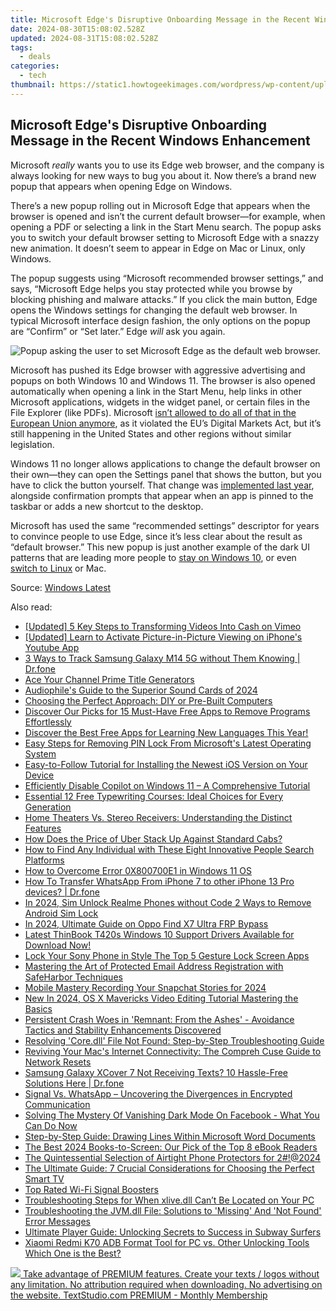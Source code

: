 ```yaml
---
title: Microsoft Edge's Disruptive Onboarding Message in the Recent Windows Enhancement
date: 2024-08-30T15:08:02.528Z
updated: 2024-08-31T15:08:02.528Z
tags:
  - deals
categories:
  - tech
thumbnail: https://static1.howtogeekimages.com/wordpress/wp-content/uploads/2024/01/microsoft-edge-hero-1.png
---
```


## Microsoft Edge's Disruptive Onboarding Message in the Recent Windows Enhancement

Microsoft _really_ wants you to use its Edge web browser, and the company is always looking for new ways to bug you about it. Now there’s a brand new popup that appears when opening Edge on Windows.

 There’s a new popup rolling out in Microsoft Edge that appears when the browser is opened and isn’t the current default browser—for example, when opening a PDF or selecting a link in the Start Menu search. The popup asks you to switch your default browser setting to Microsoft Edge with a snazzy new animation. It doesn’t seem to appear in Edge on Mac or Linux, only Windows.

 The popup suggests using “Microsoft recommended browser settings,” and says, “Microsoft Edge helps you stay protected while you browse by blocking phishing and malware attacks.” If you click the main button, Edge opens the Windows settings for changing the default web browser. In typical Microsoft interface design fashion, the only options on the popup are “Confirm” or “Set later.” Edge _will_ ask you again.

![Popup asking the user to set Microsoft Edge as the default web browser.](https://static1.howtogeekimages.com/wordpress/wp-content/uploads/2024/06/edge.png) 

 Microsoft has pushed its Edge browser with aggressive advertising and popups on both Windows 10 and Windows 11\. The browser is also opened automatically when opening a link in the Start Menu, help links in other Microsoft applications, widgets in the widget panel, or certain files in the File Explorer (like PDFs). Microsoft [isn’t allowed to do all of that in the European Union anymore](https://www.theverge.com/2023/9/5/23859537/microsoft-windows-11-default-browser-links-eu-eea-changes), as it violated the EU’s Digital Markets Act, but it’s still happening in the United States and other regions without similar legislation.

 Windows 11 no longer allows applications to change the default browser on their own—they can open the Settings panel that shows the button, but you have to click the button yourself. That change was [implemented last year](https://android-unlock.techidaily.com/in-2024-how-to-change-vivo-y56-5g-lock-screen-clock-in-seconds-by-drfone-android/), alongside confirmation prompts that appear when an app is pinned to the taskbar or adds a new shortcut to the desktop.

 Microsoft has used the same “recommended settings” descriptor for years to convince people to use Edge, since it’s less clear about the result as “default browser.” This new popup is just another example of the dark UI patterns that are leading more people to [stay on Windows 10](https://hardware-tips.techidaily.com/unlocking-innovations-in-computers-and-electronics-on-toms-hardware/), or even [switch to Linux](https://facebook-video-recording.techidaily.com/real-time-storytelling-on-the-rise-navigating-and-thriving-in-a-social-media-world-for-2024/) or Mac.

 Source: [Windows Latest](https://www.windowslatest.com/2024/06/17/microsoft-edge-nags-users-with-a-3d-banner-to-change-windows-11s-default-browser/)

<ins class="adsbygoogle"
     style="display:block"
     data-ad-format="autorelaxed"
     data-ad-client="ca-pub-7571918770474297"
     data-ad-slot="1223367746"></ins>



<ins class="adsbygoogle"
     style="display:block"
     data-ad-client="ca-pub-7571918770474297"
     data-ad-slot="8358498916"
     data-ad-format="auto"
     data-full-width-responsive="true"></ins>

<span class="atpl-alsoreadstyle">Also read:</span>
<div><ul>
<li><a href="https://vimeo-videos.techidaily.com/updated-5-key-steps-to-transforming-videos-into-cash-on-vimeo/"><u>[Updated] 5 Key Steps to Transforming Videos Into Cash on Vimeo</u></a></li>
<li><a href="https://extra-guidance.techidaily.com/updated-learn-to-activate-picture-in-picture-viewing-on-iphones-youtube-app/"><u>[Updated] Learn to Activate Picture-in-Picture Viewing on iPhone's Youtube App</u></a></li>
<li><a href="https://android-location-track.techidaily.com/3-ways-to-track-samsung-galaxy-m14-5g-without-them-knowing-drfone-by-drfone-virtual-android/"><u>3 Ways to Track Samsung Galaxy M14 5G without Them Knowing | Dr.fone</u></a></li>
<li><a href="https://extra-lessons.techidaily.com/ace-your-channel-prime-title-generators/"><u>Ace Your Channel  Prime Title Generators</u></a></li>
<li><a href="https://buynow-reviews.techidaily.com/audiophiles-guide-to-the-superior-sound-cards-of-2024/"><u>Audiophile's Guide to the Superior Sound Cards of 2024</u></a></li>
<li><a href="https://techtrends.techidaily.com/choosing-the-perfect-approach-diy-or-pre-built-computers/"><u>Choosing the Perfect Approach: DIY or Pre-Built Computers</u></a></li>
<li><a href="https://techtrends.techidaily.com/discover-our-picks-for-15-must-have-free-apps-to-remove-programs-effortlessly/"><u>Discover Our Picks for 15 Must-Have Free Apps to Remove Programs Effortlessly</u></a></li>
<li><a href="https://techtrends.techidaily.com/1722896669180-discover-the-best-free-apps-for-learning-new-languages-this-year/"><u>Discover the Best Free Apps for Learning New Languages This Year!</u></a></li>
<li><a href="https://techtrends.techidaily.com/easy-steps-for-removing-pin-lock-from-microsofts-latest-operating-system/"><u>Easy Steps for Removing PIN Lock From Microsoft's Latest Operating System</u></a></li>
<li><a href="https://techtrends.techidaily.com/easy-to-follow-tutorial-for-installing-the-newest-ios-version-on-your-device/"><u>Easy-to-Follow Tutorial for Installing the Newest iOS Version on Your Device</u></a></li>
<li><a href="https://techtrends.techidaily.com/efficiently-disable-copilot-on-windows-11-a-comprehensive-tutorial/"><u>Efficiently Disable Copilot on Windows 11 – A Comprehensive Tutorial</u></a></li>
<li><a href="https://techtrends.techidaily.com/essential-12-free-typewriting-courses-ideal-choices-for-every-generation/"><u>Essential 12 Free Typewriting Courses: Ideal Choices for Every Generation</u></a></li>
<li><a href="https://techtrends.techidaily.com/home-theaters-vs-stereo-receivers-understanding-the-distinct-features/"><u>Home Theaters Vs. Stereo Receivers: Understanding the Distinct Features</u></a></li>
<li><a href="https://techtrends.techidaily.com/how-does-the-price-of-uber-stack-up-against-standard-cabs/"><u>How Does the Price of Uber Stack Up Against Standard Cabs?</u></a></li>
<li><a href="https://techtrends.techidaily.com/how-to-find-any-individual-with-these-eight-innovative-people-search-platforms/"><u>How to Find Any Individual with These Eight Innovative People Search Platforms</u></a></li>
<li><a href="https://win11.techidaily.com/how-to-overcome-error-0x800700e1-in-windows-11-os/"><u>How to Overcome Error 0X800700E1 in Windows 11 OS</u></a></li>
<li><a href="https://review-topics.techidaily.com/how-to-transfer-whatsapp-from-iphone-7-to-other-iphone-13-pro-devices-drfone-by-drfone-transfer-whatsapp-from-ios-transfer-whatsapp-from-ios/"><u>How To Transfer WhatsApp From iPhone 7 to other iPhone 13 Pro devices? | Dr.fone</u></a></li>
<li><a href="https://sim-unlock.techidaily.com/in-2024-sim-unlock-realme-phones-without-code-2-ways-to-remove-android-sim-lock-by-drfone-android/"><u>In 2024, Sim Unlock Realme Phones without Code 2 Ways to Remove Android Sim Lock</u></a></li>
<li><a href="https://android-frp.techidaily.com/in-2024-ultimate-guide-on-oppo-find-x7-ultra-frp-bypass-by-drfone-android/"><u>In 2024, Ultimate Guide on Oppo Find X7 Ultra FRP Bypass</u></a></li>
<li><a href="https://win-amazing.techidaily.com/latest-thinbook-t420s-windows-10-support-drivers-available-for-download-now/"><u>Latest ThinBook T420s Windows 10 Support Drivers Available for Download Now!</u></a></li>
<li><a href="https://android-unlock.techidaily.com/lock-your-sony-phone-in-style-the-top-5-gesture-lock-screen-apps-by-drfone-android/"><u>Lock Your Sony Phone in Style The Top 5 Gesture Lock Screen Apps</u></a></li>
<li><a href="https://techtrends.techidaily.com/mastering-the-art-of-protected-email-address-registration-with-safeharbor-techniques/"><u>Mastering the Art of Protected Email Address Registration with SafeHarbor Techniques</u></a></li>
<li><a href="https://snapchat-videos.techidaily.com/mobile-mastery-recording-your-snapchat-stories-for-2024/"><u>Mobile Mastery  Recording Your Snapchat Stories for 2024</u></a></li>
<li><a href="https://ai-video-tools.techidaily.com/new-in-2024-os-x-mavericks-video-editing-tutorial-mastering-the-basics/"><u>New In 2024, OS X Mavericks Video Editing Tutorial Mastering the Basics</u></a></li>
<li><a href="https://win-answers.techidaily.com/persistent-crash-woes-in-remnant-from-the-ashes-avoidance-tactics-and-stability-enhancements-discovered/"><u>Persistent Crash Woes in 'Remnant: From the Ashes' - Avoidance Tactics and Stability Enhancements Discovered</u></a></li>
<li><a href="https://techtrends.techidaily.com/resolving-coredll-file-not-found-step-by-step-troubleshooting-guide/"><u>Resolving 'Core.dll' File Not Found: Step-by-Step Troubleshooting Guide</u></a></li>
<li><a href="https://techtrends.techidaily.com/reviving-your-macs-internet-connectivity-the-compreh-cuse-guide-to-network-resets/"><u>Reviving Your Mac's Internet Connectivity: The Compreh Cuse Guide to Network Resets</u></a></li>
<li><a href="https://fix-guide.techidaily.com/samsung-galaxy-xcover-7-not-receiving-texts-10-hassle-free-solutions-here-drfone-by-drfone-fix-android-problems-fix-android-problems/"><u>Samsung Galaxy XCover 7 Not Receiving Texts? 10 Hassle-Free Solutions Here | Dr.fone</u></a></li>
<li><a href="https://techtrends.techidaily.com/signal-vs-whatsapp-uncovering-the-divergences-in-encrypted-communication/"><u>Signal Vs. WhatsApp – Uncovering the Divergences in Encrypted Communication</u></a></li>
<li><a href="https://techtrends.techidaily.com/solving-the-mystery-of-vanishing-dark-mode-on-facebook-what-you-can-do-now/"><u>Solving The Mystery Of Vanishing Dark Mode On Facebook - What You Can Do Now</u></a></li>
<li><a href="https://techtrends.techidaily.com/step-by-step-guide-drawing-lines-within-microsoft-word-documents/"><u>Step-by-Step Guide: Drawing Lines Within Microsoft Word Documents</u></a></li>
<li><a href="https://techtrends.techidaily.com/the-best-2024-books-to-screen-our-pick-of-the-top-8-ebook-readers/"><u>The Best 2024 Books-to-Screen: Our Pick of the Top 8 eBook Readers</u></a></li>
<li><a href="https://techtrends.techidaily.com/the-quintessential-selection-of-airtight-phone-protectors-for-22024/"><u>The Quintessential Selection of Airtight Phone Protectors for 2#!@2024</u></a></li>
<li><a href="https://techtrends.techidaily.com/the-ultimate-guide-7-crucial-considerations-for-choosing-the-perfect-smart-tv/"><u>The Ultimate Guide: 7 Crucial Considerations for Choosing the Perfect Smart TV</u></a></li>
<li><a href="https://buynow-marvelous.techidaily.com/top-rated-wi-fi-signal-boosters/"><u>Top Rated Wi-Fi Signal Boosters</u></a></li>
<li><a href="https://techtrends.techidaily.com/troubleshooting-steps-for-when-xlivedll-cant-be-located-on-your-pc/"><u>Troubleshooting Steps for When xlive.dll Can’t Be Located on Your PC</u></a></li>
<li><a href="https://techtrends.techidaily.com/troubleshooting-the-jvmdll-file-solutions-to-missing-and-not-found-error-messages/"><u>Troubleshooting the JVM.dll File: Solutions to 'Missing' And 'Not Found' Error Messages</u></a></li>
<li><a href="https://techtrends.techidaily.com/ultimate-player-guide-unlocking-secrets-to-success-in-subway-surfers/"><u>Ultimate Player Guide: Unlocking Secrets to Success in Subway Surfers</u></a></li>
<li><a href="https://bypass-frp.techidaily.com/xiaomi-redmi-k70-adb-format-tool-for-pc-vs-other-unlocking-tools-which-one-is-the-best-by-drfone-android/"><u>Xiaomi Redmi K70 ADB Format Tool for PC vs. Other Unlocking Tools Which One is the Best?</u></a></li>
</ul></div>

<!-- affiliate ads begin -->
<a href="https://secure.textstudio.com/order/checkout.php?PRODS=35633281&QTY=1&AFFILIATE=108875&CART=1"> <img src="https://secure.avangate.com/images/merchant/d6eb8222c9718486bdabce8b897380f7/products/2_premium-icon.png" border="0"> Take advantage of PREMIUM features. 
Create your texts / logos without any limitation. 
No attribution required when downloading. 
No advertising on the website. 
 TextStudio.com  PREMIUM - Monthly Membership</a>
<!-- affiliate ads end -->